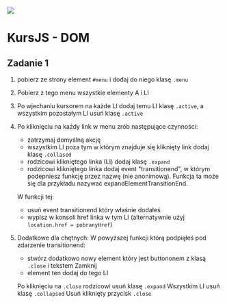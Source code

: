 ![](../../../kursjs.png)

# KursJS - DOM

## Zadanie 1
1) pobierz ze strony element `#menu` i dodaj do niego klasę `.menu`
2) Pobierz z tego menu wszystkie elementy A i LI
3) Po wjechaniu kursorem na każde LI dodaj temu LI klasę `.active`, a wszystkim pozostałym LI usuń klasę `.active`
4) Po kliknięciu na każdy link w menu zrób następujące czynności:
    - zatrzymaj domyślną akcję
    - wszystkim LI poza tym w którym znajduje się kliknięty link dodaj klasę `.collased`
    - rodzicowi klikniętego linka (LI) dodaj klasę `.expand`
    - rodzicowi klikniętego linka dodaj event "transitionend", w którym podepniesz funkcję przez nazwę (nie anonimową). Funkcja ta może się dla przykładu nazywać expandElementTransitionEnd.

    W funkcji tej:
    - usuń event transitionend który właśnie dodałeś
    - wypisz w konsoli href linka w tym LI (alternatywnie użyj `location.href = pobranyHref`)
5) Dodatkowe dla chętnych:
    W powyższej funkcji którą podpiąłeś pod zdarzenie transitionend:
    - stwórz dodatkowo nowy element który jest buttononem z klasą `.close` i tekstem Zamknij
    - element ten dodaj do tego LI

    Po kliknięciu na `.close` rodzicowi usuń klasę `.expand`
    Wszystkim LI usuń klasę `.collapsed`
    Usuń kliknięty przycisk `.close`


